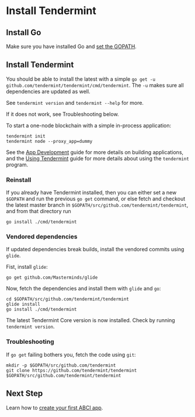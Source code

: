 # Install Tendermint

## Install Go

Make sure you have installed Go and [set the GOPATH](https://github.com/tendermint/tendermint/wiki/Setting-GOPATH).

## Install Tendermint

You should be able to install the latest with a simple `go get -u github.com/tendermint/tendermint/cmd/tendermint`.
The `-u` makes sure all dependencies are updated as well. 

See `tendermint version` and `tendermint --help` for more.

If it does not work, see Troubleshooting below.

To start a one-node blockchain with a simple in-process application: 

```
tendermint init
tendermint node --proxy_app=dummy
```

See the 
[App Development](/docs/guides/app-development)
guide for more details on building applications,
and the 
[Using Tendermint](/docs/guides/using-tendermint) 
guide for more details about using the `tendermint` program.

### Reinstall

If you already have Tendermint installed, then you can either set a new `$GOPATH` and run the previous `go get` command,
or else fetch and checkout the latest master branch in `$GOPATH/src/github.com/tendermint/tendermint`,
and from that directory run

```
go install ./cmd/tendermint
```

### Vendored dependencies

If updated dependencies break builds, install the vendored commits using `glide`.

Fist, install `glide`:

```
go get github.com/Masterminds/glide
```

Now, fetch the dependencies and install them with `glide` and `go`:

```
cd $GOPATH/src/github.com/tendermint/tendermint
glide install
go install ./cmd/tendermint
```

The latest Tendermint Core version is now installed. Check by running `tendermint version`.

### Troubleshooting

If `go get` failing bothers you, fetch the code using `git`:

```
mkdir -p $GOPATH/src/github.com/tendermint
git clone https://github.com/tendermint/tendermint $GOPATH/src/github.com/tendermint/tendermint
```

## Next Step

Learn how to [create your first ABCI app](/intro/getting-started/first-abci).
